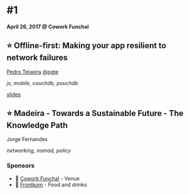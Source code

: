 # #1
#### April 26, 2017 @ Cowork Funchal

## ⭐ Offline-first: Making your app resilient to network failures
[Pedro Teixeira](https://github.com/pgte) [@pgte](https://twitter.com/pgte)

_js, mobile, couchdb, pouchdb_

[slides](https://www.slideshare.net/pgte/offlinefirst-making-your-app-resilient-to-network-failures)

## ⭐ Madeira - Towards a Sustainable Future - The Knowledge Path
Jorge Fernandes

_networking, nomad, policy_

### Sponsors
* 🏢 [Cowork Funchal](http://www.coworkfunchal.pt/) - Venue
* 🏢 [Frontkom](http://frontkom.com/) - Food and drinks
